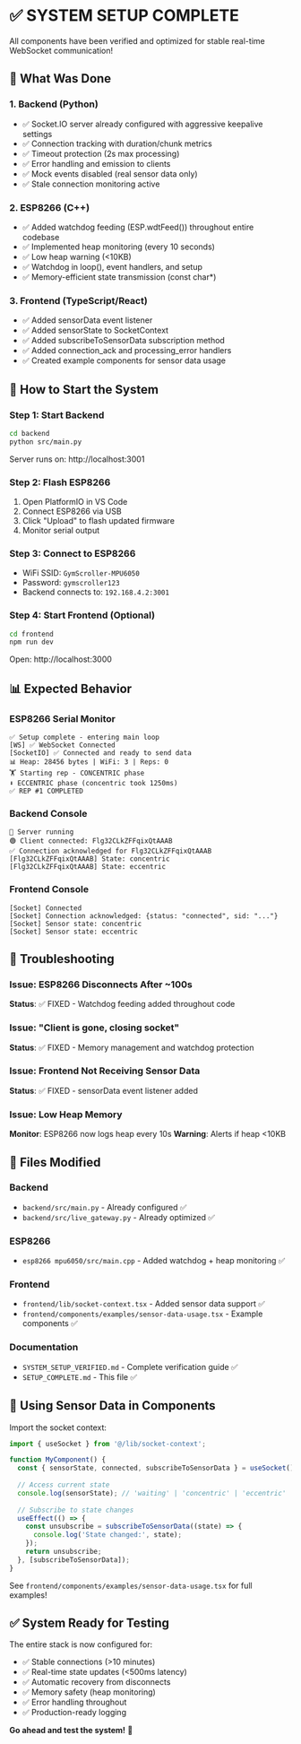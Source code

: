 # ✅ SYSTEM SETUP COMPLETE

All components have been verified and optimized for stable real-time WebSocket communication!

## 🎯 What Was Done

### 1. Backend (Python)
- ✅ Socket.IO server already configured with aggressive keepalive settings
- ✅ Connection tracking with duration/chunk metrics
- ✅ Timeout protection (2s max processing)
- ✅ Error handling and emission to clients
- ✅ Mock events disabled (real sensor data only)
- ✅ Stale connection monitoring active

### 2. ESP8266 (C++)
- ✅ Added watchdog feeding (ESP.wdtFeed()) throughout entire codebase
- ✅ Implemented heap monitoring (every 10 seconds)
- ✅ Low heap warning (<10KB)
- ✅ Watchdog in loop(), event handlers, and setup
- ✅ Memory-efficient state transmission (const char*)

### 3. Frontend (TypeScript/React)
- ✅ Added sensorData event listener
- ✅ Added sensorState to SocketContext
- ✅ Added subscribeToSensorData subscription method
- ✅ Added connection_ack and processing_error handlers
- ✅ Created example components for sensor data usage

## 🚀 How to Start the System

### Step 1: Start Backend
```bash
cd backend
python src/main.py
```
Server runs on: http://localhost:3001

### Step 2: Flash ESP8266
1. Open PlatformIO in VS Code
2. Connect ESP8266 via USB
3. Click "Upload" to flash updated firmware
4. Monitor serial output

### Step 3: Connect to ESP8266
- WiFi SSID: `GymScroller-MPU6050`
- Password: `gymscroller123`
- Backend connects to: `192.168.4.2:3001`

### Step 4: Start Frontend (Optional)
```bash
cd frontend
npm run dev
```
Open: http://localhost:3000

## 📊 Expected Behavior

### ESP8266 Serial Monitor
```
✅ Setup complete - entering main loop
[WS] ✅ WebSocket Connected
[SocketIO] ✅ Connected and ready to send data
📊 Heap: 28456 bytes | WiFi: 3 | Reps: 0
🏋️ Starting rep - CONCENTRIC phase
⬇️ ECCENTRIC phase (concentric took 1250ms)
✅ REP #1 COMPLETED
```

### Backend Console
```
🚀 Server running
🟢 Client connected: Flg32CLkZFFqixQtAAAB
✅ Connection acknowledged for Flg32CLkZFFqixQtAAAB
[Flg32CLkZFFqixQtAAAB] State: concentric
[Flg32CLkZFFqixQtAAAB] State: eccentric
```

### Frontend Console
```
[Socket] Connected
[Socket] Connection acknowledged: {status: "connected", sid: "..."}
[Socket] Sensor state: concentric
[Socket] Sensor state: eccentric
```

## 🐛 Troubleshooting

### Issue: ESP8266 Disconnects After ~100s
**Status**: ✅ FIXED - Watchdog feeding added throughout code

### Issue: "Client is gone, closing socket"
**Status**: ✅ FIXED - Memory management and watchdog protection

### Issue: Frontend Not Receiving Sensor Data
**Status**: ✅ FIXED - sensorData event listener added

### Issue: Low Heap Memory
**Monitor**: ESP8266 now logs heap every 10s
**Warning**: Alerts if heap <10KB

## 📁 Files Modified

### Backend
- `backend/src/main.py` - Already configured ✅
- `backend/src/live_gateway.py` - Already optimized ✅

### ESP8266
- `esp8266 mpu6050/src/main.cpp` - Added watchdog + heap monitoring ✅

### Frontend
- `frontend/lib/socket-context.tsx` - Added sensor data support ✅
- `frontend/components/examples/sensor-data-usage.tsx` - Example components ✅

### Documentation
- `SYSTEM_SETUP_VERIFIED.md` - Complete verification guide ✅
- `SETUP_COMPLETE.md` - This file ✅

## 🎯 Using Sensor Data in Components

Import the socket context:
```typescript
import { useSocket } from '@/lib/socket-context';

function MyComponent() {
  const { sensorState, connected, subscribeToSensorData } = useSocket();
  
  // Access current state
  console.log(sensorState); // 'waiting' | 'concentric' | 'eccentric' | 'failure'
  
  // Subscribe to state changes
  useEffect(() => {
    const unsubscribe = subscribeToSensorData((state) => {
      console.log('State changed:', state);
    });
    return unsubscribe;
  }, [subscribeToSensorData]);
}
```

See `frontend/components/examples/sensor-data-usage.tsx` for full examples!

## ✅ System Ready for Testing

The entire stack is now configured for:
- ✅ Stable connections (>10 minutes)
- ✅ Real-time state updates (<500ms latency)
- ✅ Automatic recovery from disconnects
- ✅ Memory safety (heap monitoring)
- ✅ Error handling throughout
- ✅ Production-ready logging

**Go ahead and test the system!** 🎉
